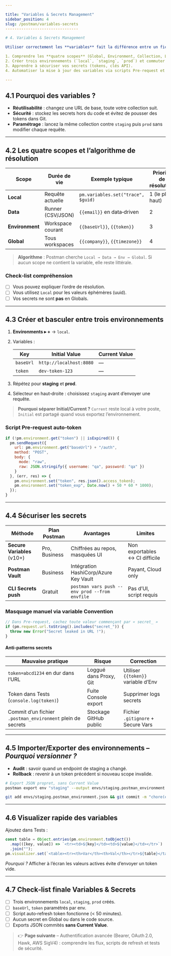```yaml
---

title: "Variables & Secrets Management"
sidebar_position: 4
slug: /postman/variables-secrets
--------------------------------

# 4. Variables & Secrets Management

Utiliser correctement les **variables** fait la différence entre un fichier Postman bricolé et une suite de tests professionnelle. Nous allons :

1. Comprendre les **quatre scopes** (Global, Environment, Collection, Local) et leur résolution.
2. Créer trois environnements (`local`, `staging`, `prod`) et commuter entre eux.
3. Apprendre à sécuriser vos secrets (tokens, clés API).
4. Automatiser la mise à jour des variables via scripts Pre‑request et Post‑response.

---
```


## 4.1 Pourquoi des variables ?

* **Réutilisabilité** : changez une URL de base, toute votre collection suit.
* **Sécurité** : stockez les secrets hors du code et évitez de pousser des tokens dans Git.
* **Paramétrage** : lancez la même collection contre `staging` puis `prod` sans modifier chaque requête.

---

## 4.2 Les quatre scopes et l’algorithme de résolution

| Scope           | Durée de vie      | Exemple typique                    | Priorité de résolution |
| --------------- | ----------------- | ---------------------------------- | ---------------------- |
| **Local**       | Requête actuelle  | `pm.variables.set("trace", $guid)` | 1 (le plus haut)       |
| **Data**        | Runner (CSV/JSON) | `{{email}}` en data‑driven         | 2                      |
| **Environment** | Workspace courant | `{{baseUrl}}`, `{{token}}`         | 3                      |
| **Global**      | Tous workspaces   | `{{company}}`, `{{timezone}}`      | 4                      |

> **Algorithme** : Postman cherche `Local → Data → Env → Global`. Si aucun scope ne contient la variable, elle reste littérale.

### Check‑list compréhension

* [ ] Vous pouvez expliquer l’ordre de résolution.
* [ ] Vous utilisez `Local` pour les valeurs éphémères (uuid).
* [ ] Vos secrets ne sont **pas** en Globals.

---

## 4.3 Créer et basculer entre trois environnements

1. **Environments ▸ +** → `local`.
2. Variables :

   | Key       | Initial Value           | Current Value |
   | --------- | ----------------------- | ------------- |
   | `baseUrl` | `http://localhost:8080` | —             |
   | `token`   | `dev‑token‑123`         | —             |
3. Répétez pour **staging** et **prod**.
4. Sélecteur en haut‑droite : choisissez `staging` avant d’envoyer une requête.

> **Pourquoi séparer Initial/Current ?** `Current` reste local à votre poste, `Initial` est partagé quand vous exportez l’environnement.

### Script Pre‑request auto‑token

```js
if (!pm.environment.get("token") || isExpired()) {
  pm.sendRequest({
    url: pm.environment.get("baseUrl") + "/auth",
    method: "POST",
    body: {
      mode: "raw",
      raw: JSON.stringify({ username: "qa", password: "qa" })
    }
  }, (err, res) => {
    pm.environment.set("token", res.json().access_token);
    pm.environment.set("token_exp", Date.now() + 50 * 60 * 1000);
  });
}
```

---

## 4.4 Sécuriser les secrets

| Méthode                     | Plan Postman  | Avantages                                     | Limites                        |
| --------------------------- | ------------- | --------------------------------------------- | ------------------------------ |
| **Secure Variables** (v10+) | Pro, Business | Chiffrées au repos, masquées UI               | Non exportables ↔ CI difficile |
| **Postman Vault**           | Business      | Intégration HashiCorp/Azure Key Vault         | Payant, Cloud only             |
| **CLI Secrets push**        | Gratuit       | `postman vars push --env prod --from envfile` | Pas d’UI, script requis        |

### Masquage manuel via variable Convention

```js
// Dans Pre‑request, cachez toute valeur commençant par « secret_ »
if (pm.request.url.toString().includes("secret_")) {
  throw new Error("Secret leaked in URL !");
}
```

#### Anti‑patterns secrets

| Mauvaise pratique                                           | Risque                 | Correction                          |
| ----------------------------------------------------------- | ---------------------- | ----------------------------------- |
| `token=abcd1234` en dur dans l’URL                          | Loggué dans Proxy, Git | Utiliser `{{token}}` variable d’Env |
| Token dans Tests (`console.log(token)`)                     | Fuite Console export   | Supprimer logs secrets              |
| Commit d’un fichier `.postman_environment` plein de secrets | Stockage GitHub public | Fichier `.gitignore` + Secure Vars  |

---

## 4.5 Importer/Exporter des environnements – *Pourquoi versionner ?*

* **Audit** : savoir quand un endpoint de staging a changé.
* **Rollback** : revenir à un token précédent si nouveau scope invalide.

```bash
# Export JSON propret, sans Current Value
postman export env "staging" --output envs/staging.postman_environment.json --no-current

git add envs/staging.postman_environment.json && git commit -m "chore(env): bump api version"
```

---

## 4.6 Visualizer rapide des variables

Ajoutez dans Tests :

```js
const table = Object.entries(pm.environment.toObject())
  .map(([key, value]) => `<tr><td>${key}</td><td>${value}</td></tr>`)  
  .join("");
pm.visualizer.set(`<table><tr><th>Var</th><th>Val</th></tr>${table}</table>`);
```

*Pourquoi ?* Afficher à l’écran les valeurs actives évite d’envoyer un token vide.

---

## 4.7 Check‑list finale Variables & Secrets

* [ ] Trois environnements `local`, `staging`, `prod` créés.
* [ ] `baseUrl`, `token` paramétrés par env.
* [ ] Script auto‑refresh token fonctionne (< 50 minutes).
* [ ] Aucun secret en Global ou dans le code source.
* [ ] Exports JSON commités **sans Current Value**.

> 👉 **Page suivante** – Authentification avancée (Bearer, OAuth 2.0, Hawk, AWS SigV4) : comprendre les flux, scripts de refresh et tests de sécurité.
